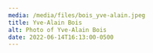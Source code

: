 ```yaml
---
media: /media/files/bois_yve-alain.jpeg
title: Yve-Alain Bois
alt: Photo of Yve-Alain Bois
date: 2022-06-14T16:13:00-0500
---
```

